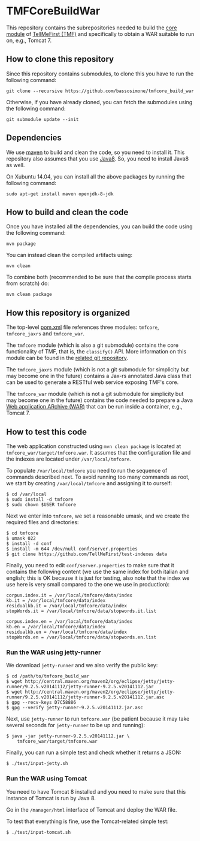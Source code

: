 # TMFCoreBuildWar

This repository contains the subrepositories needed to build the
[core module](https://github.com/bassosimone/tmfcore) of
[TellMeFirst (TMF)](http://tellmefirst.polito.it/) and specifically
to obtain a WAR suitable to run on, e.g., Tomcat 7.

## How to clone this repository

Since this repository contains submodules, to clone this you have to
run the following command:

    git clone --recursive https://github.com/bassosimone/tmfcore_build_war

Otherwise, if you have already cloned, you can fetch the submodules using
the following command:

    git submodule update --init

## Dependencies

We use [maven](http://maven.apache.org/) to build and clean the code,
so you need to install it. This repository also assumes that you use
[Java8](https://jdk8.java.net/). So, you need to install Java8 as well.

On Xubuntu 14.04, you can install all the above packages by running
the following command:

    sudo apt-get install maven openjdk-8-jdk

## How to build and clean the code

Once you have installed all the dependencies, you can build the
code using the following command:

    mvn package

You can instead clean the compiled artifacts using:

    mvn clean

To combine both (recommended to be sure that the compile process
starts from scratch) do:

    mvn clean package

## How this repository is organized

The top-level
[pom.xml](https://github.com/bassosimone/tmfcore_build/blob/master/pom.xml)
file references three modules: `tmfcore`, `tmfcore_jaxrs` and `tmfcore_war`.

The `tmfcore` module (which is also a git submodule) contains the core
functionality of TMF, that is, the `classify()` API. More information on
this module can be found in the [related git
repository](https://github.com/bassosimone/tmfcore).

The `tmfcore_jaxrs` module (which is not a git submodule for simplicity but
may become one in the future) contains a Jax-rs annotated Java class that
can be used to generate a RESTful web service exposing TMF's core.

The `tmfcore_war` module (which is not a git submodule for simplicity but
may become one in the future) contains the code needed to prepare a
Java [Web application ARchive
(WAR)](https://en.wikipedia.org/wiki/WAR_%28file_format%29) that can be
run inside a container, e.g., Tomcat 7.

## How to test this code

The web application constructed using `mvn clean package` is located
at `tmfcore_war/target/tmfcore.war`. It assumes that the configuration
file and the indexes are located under `/var/local/tmfcore`.

To populate `/var/local/tmfcore` you need to run the sequence of
commands described next. To avoid running too many commands as root, we
start by creating `/var/local/tmfcore` and assigning it to ourself:

    $ cd /var/local
    $ sudo install -d tmfcore
    $ sudo chown $USER tmfcore

Next we enter into `tmfcore`, we set a reasonable umask, and we
create the required files and directories:

    $ cd tmfcore
    $ umask 022
    $ install -d conf
    $ install -m 644 /dev/null conf/server.properties
    $ git clone https://github.com/TellMeFirst/test-indexes data

Finally, you need to edit `conf/server.properties` to make sure
that it contains the following content (we use the same index
for both italian and english; this is OK because it is just for
testing, also note that the index we use here is very small
compared to the one we use in production):

    corpus.index.it = /var/local/tmfcore/data/index
    kb.it = /var/local/tmfcore/data/index
    residualkb.it = /var/local/tmfcore/data/index
    stopWords.it = /var/local/tmfcore/data/stopwords.it.list

    corpus.index.en = /var/local/tmfcore/data/index
    kb.en = /var/local/tmfcore/data/index
    residualkb.en = /var/local/tmfcore/data/index
    stopWords.en = /var/local/tmfcore/data/stopwords.en.list

### Run the WAR using jetty-runner

We download `jetty-runner` and we also verify the public key:

    $ cd /path/to/tmfcore_build_war
    $ wget http://central.maven.org/maven2/org/eclipse/jetty/jetty-runner/9.2.5.v20141112/jetty-runner-9.2.5.v20141112.jar
    $ wget http://central.maven.org/maven2/org/eclipse/jetty/jetty-runner/9.2.5.v20141112/jetty-runner-9.2.5.v20141112.jar.asc
    $ gpg --recv-keys D7C58886
    $ gpg --verify jetty-runner-9.2.5.v20141112.jar.asc

Next, use `jetty-runner` to run `tmfcore.war` (be patient because it
may take several seconds for `jetty-runner` to be up and running):

    $ java -jar jetty-runner-9.2.5.v20141112.jar \
        tmfcore_war/target/tmfcore.war

Finally, you can run a simple test and check whether it returns a JSON:

    $ ./test/input-jetty.sh

### Run the WAR using Tomcat

You need to have Tomcat 8 installed and you need to make sure that this
instance of Tomcat is run by Java 8.

Go in the `/manager/html` interface of Tomcat and deploy the WAR file.

To test that everything is fine, use the Tomcat-related simple test:

    $ ./test/input-tomcat.sh
